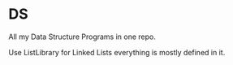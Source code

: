 # DS
All my Data Structure Programs in one repo. 

Use ListLibrary for Linked Lists everything is mostly defined in it.
